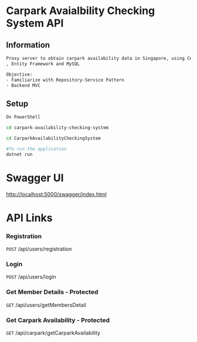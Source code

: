 # Carpark Avaialbility Checking System API 

## Information 

```bash
Proxy server to obtain carpark availability data in Singapore, using C#, ASP.NET Core
, Entity Framework and MySQL

Objective: 
- Familiarize with Repository-Service Pattern
- Backend MVC 
```
## Setup


```bash
On PowerShell 

cd carpark-availability-checking-system

cd CarparkAvailabilityCheckingSystem

#To run the application 
dotnet run 

```
# Swagger UI 

[http://localhost:5000/swagger/index.html](http://localhost:5000/swagger/index.html)

# API Links

### Registration 
`POST` /api​/users​/registration

### Login 
`POST` /api​/users​/login

### Get Member Details - Protected
`GET` /api​/users​/getMembersDetail

### Get Carpark Availability - Protected
`GET` /api/carpark/getCarparkAvailability


